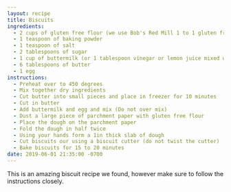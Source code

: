 ```yaml
---
layout: recipe
title: Biscuits
ingredients:
  - 2 cups of gluten free flour (we use Bob's Red Mill 1 to 1 gluten free flour)
  - 1 teaspoon of baking powder
  - 1 teaspoon of salt
  - 2 tablespoons of sugar
  - 1 cup of buttermilk (or 1 tablespoon vinegar or lemon juice mixed with milk)
  - 6 tablespoons of butter
  - 1 egg
instructions:
  - Preheat over to 450 degrees
  - Mix together dry ingredients
  - Cut butter into small pieces and place in freezer for 10 minutes
  - Cut in butter
  - Add buttermilk and egg and mix (Do not over mix)
  - Dust a large piece of parchment paper with gluten free flour
  - Place the dough on the parchment paper
  - Fold the dough in half twice
  - Using your hands form a 1in thick slab of dough
  - Cut biscuits our using a biscuit cutter (do not twist the cutter)
  - Bake biscuits for 15 to 20 minutes
date: 2019-06-01 21:35:00 -0700
---
```


This is an amazing biscuit recipe we found, however make sure to follow the instructions closely.
